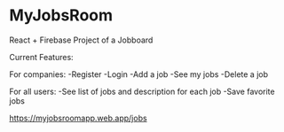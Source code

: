 # MyJobsRoom

React + Firebase Project of a Jobboard

Current Features:

For companies:
-Register 
-Login 
-Add a job
-See my jobs
-Delete a job


For all users:
-See list of jobs and description for each job
-Save favorite jobs

https://myjobsroomapp.web.app/jobs

